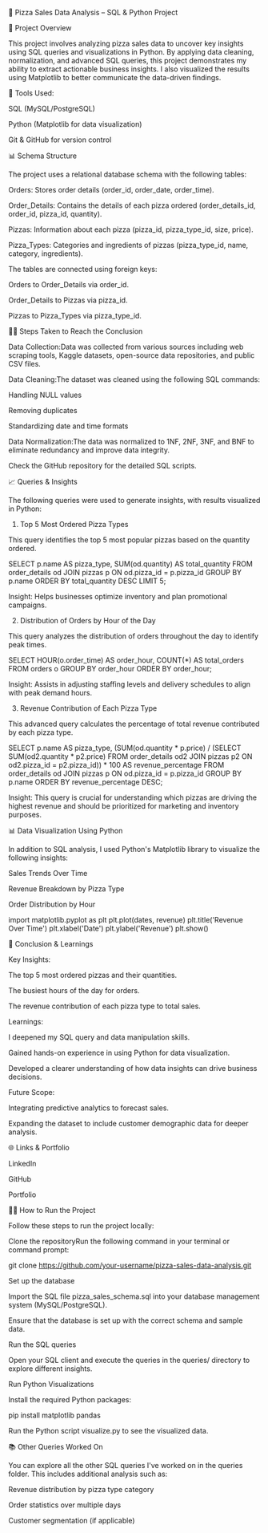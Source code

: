 🍕 Pizza Sales Data Analysis – SQL & Python Project

🚀 Project Overview

This project involves analyzing pizza sales data to uncover key insights using SQL queries and visualizations in Python. By applying data cleaning, normalization, and advanced SQL queries, this project demonstrates my ability to extract actionable business insights. I also visualized the results using Matplotlib to better communicate the data-driven findings.

🔧 Tools Used:

SQL (MySQL/PostgreSQL)

Python (Matplotlib for data visualization)

Git & GitHub for version control

📊 Schema Structure

The project uses a relational database schema with the following tables:

Orders: Stores order details (order_id, order_date, order_time).

Order_Details: Contains the details of each pizza ordered (order_details_id, order_id, pizza_id, quantity).

Pizzas: Information about each pizza (pizza_id, pizza_type_id, size, price).

Pizza_Types: Categories and ingredients of pizzas (pizza_type_id, name, category, ingredients).



The tables are connected using foreign keys:

Orders to Order_Details via order_id.

Order_Details to Pizzas via pizza_id.

Pizzas to Pizza_Types via pizza_type_id.

🧑‍💻 Steps Taken to Reach the Conclusion

Data Collection:Data was collected from various sources including web scraping tools, Kaggle datasets, open-source data repositories, and public CSV files.

Data Cleaning:The dataset was cleaned using the following SQL commands:

Handling NULL values

Removing duplicates

Standardizing date and time formats

Data Normalization:The data was normalized to 1NF, 2NF, 3NF, and BNF to eliminate redundancy and improve data integrity.

Check the GitHub repository for the detailed SQL scripts.

📈 Queries & Insights

The following queries were used to generate insights, with results visualized in Python:

1. Top 5 Most Ordered Pizza Types

This query identifies the top 5 most popular pizzas based on the quantity ordered.

SELECT p.name AS pizza_type, SUM(od.quantity) AS total_quantity
FROM order_details od
JOIN pizzas p ON od.pizza_id = p.pizza_id
GROUP BY p.name
ORDER BY total_quantity DESC
LIMIT 5;

Insight: Helps businesses optimize inventory and plan promotional campaigns.

2. Distribution of Orders by Hour of the Day

This query analyzes the distribution of orders throughout the day to identify peak times.

SELECT HOUR(o.order_time) AS order_hour, COUNT(*) AS total_orders
FROM orders o
GROUP BY order_hour
ORDER BY order_hour;

Insight: Assists in adjusting staffing levels and delivery schedules to align with peak demand hours.

3. Revenue Contribution of Each Pizza Type

This advanced query calculates the percentage of total revenue contributed by each pizza type.

SELECT p.name AS pizza_type, 
       (SUM(od.quantity * p.price) / (SELECT SUM(od2.quantity * p2.price) 
                                      FROM order_details od2 
                                      JOIN pizzas p2 ON od2.pizza_id = p2.pizza_id)) * 100 AS revenue_percentage
FROM order_details od
JOIN pizzas p ON od.pizza_id = p.pizza_id
GROUP BY p.name
ORDER BY revenue_percentage DESC;

Insight: This query is crucial for understanding which pizzas are driving the highest revenue and should be prioritized for marketing and inventory purposes.

📊 Data Visualization Using Python

In addition to SQL analysis, I used Python's Matplotlib library to visualize the following insights:

Sales Trends Over Time

Revenue Breakdown by Pizza Type

Order Distribution by Hour

import matplotlib.pyplot as plt
plt.plot(dates, revenue)
plt.title('Revenue Over Time')
plt.xlabel('Date')
plt.ylabel('Revenue')
plt.show()

📅 Conclusion & Learnings

Key Insights:

The top 5 most ordered pizzas and their quantities.

The busiest hours of the day for orders.

The revenue contribution of each pizza type to total sales.

Learnings:

I deepened my SQL query and data manipulation skills.

Gained hands-on experience in using Python for data visualization.

Developed a clearer understanding of how data insights can drive business decisions.

Future Scope:

Integrating predictive analytics to forecast sales.

Expanding the dataset to include customer demographic data for deeper analysis.

🌐 Links & Portfolio

LinkedIn

GitHub

Portfolio

🏃‍♂️ How to Run the Project

Follow these steps to run the project locally:

Clone the repositoryRun the following command in your terminal or command prompt:

git clone https://github.com/your-username/pizza-sales-data-analysis.git

Set up the database

Import the SQL file pizza_sales_schema.sql into your database management system (MySQL/PostgreSQL).

Ensure that the database is set up with the correct schema and sample data.

Run the SQL queries

Open your SQL client and execute the queries in the queries/ directory to explore different insights.

Run Python Visualizations

Install the required Python packages:

pip install matplotlib pandas

Run the Python script visualize.py to see the visualized data.

📚 Other Queries Worked On

You can explore all the other SQL queries I've worked on in the queries folder. This includes additional analysis such as:

Revenue distribution by pizza type category

Order statistics over multiple days

Customer segmentation (if applicable)
